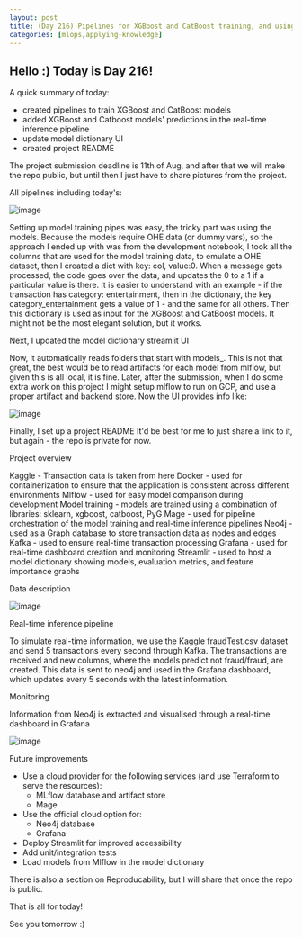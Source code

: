 ```yaml
---
layout: post
title: (Day 216) Pipelines for XGBoost and CatBoost training, and using the models in the real-time inference pipeline
categories: [mlops,applying-knowledge]
---
```


## Hello :) Today is Day 216!
A quick summary of today:
* created pipelines to train XGBoost and CatBoost models
* added XGBoost and Catboost models' predictions in the real-time inference pipeline
* update model dictionary UI
* created project README

The project submission deadline is 11th of Aug, and after that we will make the repo public, but until then I just have to share pictures from the project. 

All pipelines including today's:

![image](https://github.com/user-attachments/assets/8f3d4fd9-15a6-4316-85a1-d0960f7ca4a0)

Setting up model training pipes was easy, the tricky part was using the models. Because the models require OHE data (or dummy vars), so the approach I ended up with was from the development notebook, I took all the columns that are used for the model training data, to emulate a OHE dataset, then I created a dict with key: col, value:0. When a message gets processed, the code goes over the data, and updates the 0 to a 1 if a particular value is there. It is easier to understand with an example - if the transaction has category: entertainment, then in the dictionary, the key category_entertainment gets a value of 1 - and the same for all others. Then this dictionary is used as input for the XGBoost and CatBoost models. It might not be the most elegant solution, but it works. 


Next, I updated the model dictionary streamlit UI

Now, it automatically reads folders that start with models_. This is not that great, the best would be to read artifacts for each model from mlflow, but given this is all local, it is fine. Later, after the submission, when I do some extra work on this project I might setup mlflow to run on GCP, and use a proper artifact and backend store. Now the UI provides info like:

![image](https://github.com/user-attachments/assets/0066fc42-4116-4960-a111-72bcd8f8ad63)

Finally, I set up a project README
It'd be best for me to just share a link to it, but again - the repo is private for now.

Project overview

Kaggle - Transaction data is taken from here
Docker - used for containerization to ensure that the application is consistent across different environments
Mlflow - used for easy model comparison during development
Model training - models are trained using a combination of libraries: sklearn, xgboost, catboost, PyG
Mage - used for pipeline orchestration of the model training and real-time inference pipelines
Neo4j - used as a Graph database to store transaction data as nodes and edges
Kafka - used to ensure real-time transaction processing
Grafana - used for real-time dashboard creation and monitoring
Streamlit - used to host a model dictionary showing models, evaluation metrics, and feature importance graphs

Data description

![image](https://github.com/user-attachments/assets/4d82347a-fd41-4b7e-8a0f-938b2c76ab99)

Real-time inference pipeline

To simulate real-time information, we use the Kaggle fraudTest.csv dataset and send 5 transactions every second through Kafka. The transactions are received and new columns, where the models predict not fraud/fraud, are created. This data is sent to neo4j and used in the Grafana dashboard, which updates every 5 seconds with the latest information.

Monitoring

Information from Neo4j is extracted and visualised through a real-time dashboard in Grafana

![image](https://github.com/user-attachments/assets/8dd67bd6-a956-47e8-bb40-ceddb871f91c)

Future improvements

* Use a cloud provider for the following services (and use Terraform to serve the resources):
  * MLflow database and artifact store
  * Mage
* Use the official cloud option for:
  * Neo4j database
  * Grafana
* Deploy Streamlit for improved accessibility
* Add unit/integration tests
* Load models from Mlflow in the model dictionary

There is also a section on Reproducability, but I will share that once the repo is public. 

That is all for today!

See you tomorrow :)

